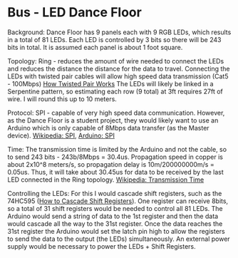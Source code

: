# Bus - LED Dance Floor

Background: Dance Floor has 9 panels each with 9 RGB LEDs, which results in a total of 81 LEDs. Each LED is controlled by 3 bits so there will be 243 bits in total. It is assumed each panel is about 1 foot square.

Topology: Ring - reduces the amount of wire needed to connect the LEDs and reduces the distance the distance for the data to travel. Connecting the LEDs with twisted pair cables will allow high speed data transmission (Cat5 - 100Mbps) [How Twisted Pair Works](https://sites.google.com/site/markgurries/home/dcc-general-best-practices/wiring-planing/twisted-pair-wiring/how-twisted-pair-wiring-work) The LEDs will likely be linked in a Serpentine pattern, so estimating each row (9 total) at 3ft requires 27ft of wire. I will round this up to 10 meters.

Protocol: SPI - capable of very high speed data communication. However, as the Dance Floor is a student project, they would likely want to use an Arduino which is only capable of 8Mbps data transfer (as the Master device). [Wikipedia: SPI](https://en.wikipedia.org/wiki/Serial_Peripheral_Interface#Data_transmission), [Arduino: SPI](https://www.arduino.cc/en/reference/SPI)

Time: The transmission time is limited by the Arduino and not the cable, so to send 243 bits - 243b/8Mbps = 30.4us. Propagation speed in copper is about 2x10^8 meters/s, so propagation delay is 10m/200000000m/s = 0.05us. Thus, it will take about 30.45us for data to be received by the last LED connected in the Ring topology. [Wikipedia: Transmission Time](https://en.wikipedia.org/wiki/Transmission_time)

Controlling the LEDs: For this I would cascade shift registers, such as the 74HC595 ([How to Cascade Shift Registers](http://www.learningaboutelectronics.com/Articles/Cascade-shift-registers.php)). One register can receive 8bits, so a total of 31 shift registers would be needed to control all 81 LEDs. The Arduino would send a string of data to the 1st register and then the data would cascade all the way to the 31st register. Once the data reaches the 31st register the Arduino would set the latch pin high to allow the registers to send the data to the output (the LEDs) simultaneously. An external power supply would be necessary to power the LEDs + Shift Registers.
